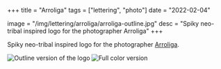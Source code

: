 +++
title = "Arroliga"
tags = ["lettering", "photo"]
date = "2022-02-04"

image = "/img/lettering/arroliga/arroliga-outline.jpg"
desc = "Spiky neo-tribal inspired logo for the photographer Arroliga"
+++

Spiky neo-tribal inspired logo for the photographer [Arroliga](https://arroliga.myportfolio.com/).

![Outline version of the logo](/img/lettering/arroliga/arroliga-outline.jpg "Outline version of the logo")
![Full color version](/img/lettering/arroliga/arroliga-full.jpg "Full color version")
